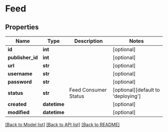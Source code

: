 # Feed

## Properties

| Name             | Type         | Description          | Notes                              |
| ---------------- | ------------ | -------------------- | ---------------------------------- |
| **id**           | **int**      |                      | [optional]                         |
| **publisher_id** | **int**      |                      | [optional]                         |
| **url**          | **str**      |                      | [optional]                         |
| **username**     | **str**      |                      | [optional]                         |
| **password**     | **str**      |                      | [optional]                         |
| **status**       | **str**      | Feed Consumer Status | [optional][default to 'deploying'] |
| **created**      | **datetime** |                      | [optional]                         |
| **modified**     | **datetime** |                      | [optional]                         |

[[Back to Model list]](../README.md#documentation-for-models) [[Back to API list]](../README.md#documentation-for-api-endpoints) [[Back to README]](../README.md)
